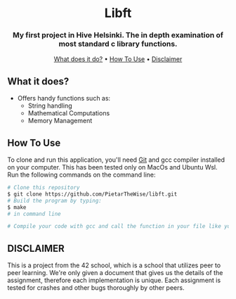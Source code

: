 <h1 align="center">
  <br>
    Libft
  <br>
</h1>

<h3 align="center">My first project in Hive Helsinki. The in depth examination of most standard c library functions.</h3>

<p align="center">
  <a href="#what-it-does">What does it do?</a> •
  <a href="#how-to-use">How To Use</a> •
  <a href="#disclaimer">Disclaimer</a>
</p>

## What it does?

* Offers handy functions such as:
  - String handling
  - Mathematical Computations
  - Memory Management

## How To Use

To clone and run this application, you'll need [Git](https://git-scm.com) and gcc compiler installed on your computer. This has been tested only on MacOs and Ubuntu Wsl. Run the following commands on the command line:

```bash
# Clone this repository
$ git clone https://github.com/PietarTheWise/libft.git
# Build the program by typing:
$ make
# in command line

# Compile your code with gcc and call the function in your file like you do with other libraries.

```

## DISCLAIMER

<p>
This is a project from the 42 school, which is a school that utilizes peer to peer learning.
We're only given a document that gives us the details of the assignment, therefore each implementation
is unique. Each assignment is tested for crashes and other bugs thoroughly by other peers.
</p>
